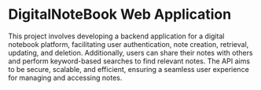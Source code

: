 # DigitalNoteBook Web Application

This project involves developing a backend application for a digital notebook platform, facilitating user authentication, note creation, retrieval, updating, and deletion. Additionally, users can share their notes with others and perform keyword-based searches to find relevant notes. The API aims to be secure, scalable, and efficient, ensuring a seamless user experience for managing and accessing notes.
